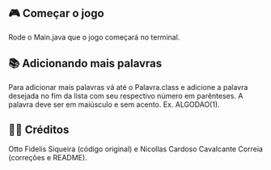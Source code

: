 ## 🎮 Começar o jogo
Rode o Main.java que o jogo começará no terminal.

###

## 📚 Adicionando mais palavras

Para adicionar mais palavras vá até o Palavra.class e adicione a palavra desejada no fim da lista com seu respectivo número em parênteses. A palavra deve ser em maiúsculo e sem acento.
Ex. ALGODAO(1).

###

## 👨‍🔧 Créditos
Otto Fidelis Siqueira (código original) e Nicollas Cardoso Cavalcante Correia (correções e README).
